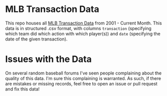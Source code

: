 # MLB Transaction Data

This repo houses all [MLB Transaction Data](http://mlb.mlb.com/mlb/transactions/) from 2001 - Current Month. This data is in structured .csv format,
with columns ```transaction``` (specifying which team did which action with which player(s)) and ```date``` (specifying the date of the given transaction).

# Issues with the Data

On several random baseball forums I've seen people complaining about the quality of this data. I'm sure this complaining is warranted. As such,
if there are mistakes or missing records, feel free to open an issue or pull request and fix this data!
